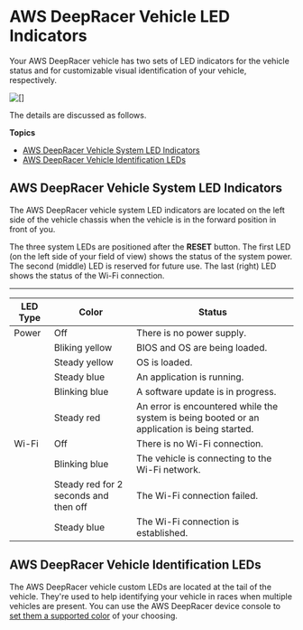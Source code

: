 # AWS DeepRacer Vehicle LED Indicators<a name="deepracer-vehicle-led-indicators"></a>

 Your AWS DeepRacer vehicle has two sets of LED indicators for the vehicle status and for customizable visual identification of your vehicle, respectively\. 

![\[\]](http://docs.aws.amazon.com/deepracer/latest/developerguide/images/deepracer-vehicle-led-indicators.png)

 The details are discussed as follows\. 

**Topics**
+ [AWS DeepRacer Vehicle System LED Indicators](#deepracer-vehicle-led-indicators-system)
+ [AWS DeepRacer Vehicle Identification LEDs](#deepracer-vehicle-led-indicators-custom)

## AWS DeepRacer Vehicle System LED Indicators<a name="deepracer-vehicle-led-indicators-system"></a>

 The AWS DeepRacer vehicle system LED indicators are located on the left side of the vehicle chassis when the vehicle is in the forward position in front of you\. 

 The three system LEDs are positioned after the **RESET** button\. The first LED \(on the left side of your field of view\) shows the status of the system power\. The second \(middle\) LED is reserved for future use\. The last \(right\) LED shows the status of the Wi\-Fi connection\. 


****  

| LED Type | Color | Status | 
| --- | --- | --- | 
| Power | Off | There is no power supply\. | 
|  | Bliking yellow | BIOS and OS are being loaded\. | 
|  | Steady yellow | OS is loaded\. | 
|  | Steady blue | An application is running\. | 
|  | Blinking blue | A software update is in progress\. | 
|  | Steady red |  An error is encountered while the system is being booted or an application is being started\.  | 
| Wi\-Fi | Off | There is no Wi\-Fi connection\. | 
|  | Blinking blue | The vehicle is connecting to the Wi\-Fi network\. | 
|  | Steady red for 2 seconds and then off | The Wi\-Fi connection failed\. | 
|  | Steady blue | The Wi\-Fi connection is established\. | 

## AWS DeepRacer Vehicle Identification LEDs<a name="deepracer-vehicle-led-indicators-custom"></a>

The AWS DeepRacer vehicle custom LEDs are located at the tail of the vehicle\. They're used to help identifying your vehicle in races when multiple vehicles are present\. You can use the AWS DeepRacer device console to [set them a supported color](deepracer-manage-vehicle-settings.md) of your choosing\.